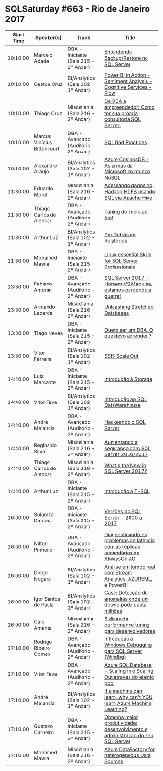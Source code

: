 # SQLSaturday #663 - Rio de Janeiro 2017
Start Time|Speaker(s)|Track|Title
---|---|---|---
10:10:00|Marcelo Adade|DBA - Iniciante (Sala 215 - 2º Andar)|[Entendendo Backup/Restore no SQL Server](64517.md)
10:10:00|Gaston Cruz|BI/Analytics (Sala 102 - 1º Andar)|[Power BI in Action - Sentiment Analysis - Cognitive Services - Flow](64879.md)
10:10:00|Thiago Cruz|Miscellania (Sala 216 - 2º Andar)|[De DBA a empreendedor! Como ter sua própria consultoria SQL Server.](69020.md)
10:10:00|Marcus Vinícius Bittencourt|DBA - Avançado (Auditório - 2º Andar)|[SQL Bad Practices](69522.md)
10:10:00|Alexandre Araujo|BI/Analytics (Sala 102 - 1º Andar)|[Azure CosmosDB - As armas da Microsoft no mundo NoSQL](69566.md)
11:30:00|Eduardo Morelli|Miscellania (Sala 216 - 2º Andar)|[Acessando dados no Hadoop HDFS usando SQL via Apache Hive](68988.md)
11:30:00|Thiago Carlos de Alencar|DBA - Avançado (Auditório - 2º Andar)|[Tuning do inicio ao fim!](69067.md)
11:30:00|Arthur Luz|BI/Analytics (Sala 102 - 1º Andar)|[Por Detrás do Relatórios](69125.md)
11:30:00|Mohamed Mawla|DBA - Iniciante (Sala 215 - 2º Andar)|[Linux essential Skills for SQL Server Professionals](69145.md)
13:30:00|Fabiano Amorim|DBA - Avançado (Auditório - 2º Andar)|[SQL Server 2017 - Homem VS Máquina, estamos perdendo a guerra!](64515.md)
13:30:00|Armando Lacerda|Miscellania (Sala 216 - 2º Andar)|[Unleashing Stretched Databases](64521.md)
13:30:00|Tiago Neves|DBA - Iniciante (Sala 215 - 2º Andar)|[Quero ser um DBA. O que devo aprender ?](67212.md)
13:30:00|Vitor Ferreira|BI/Analytics (Sala 102 - 1º Andar)|[SSIS Scale Out](68455.md)
14:40:00|Luiz Mercante|DBA - Iniciante (Sala 215 - 2º Andar)|[Introdução à Storage](64527.md)
14:40:00|Vitor Fava|BI/Analytics (Sala 102 - 1º Andar)|[Introdução ao SQL DataWarehouse](64539.md)
14:40:00|André Melancia|DBA - Avançado (Auditório - 2º Andar)|[Hackeando o SQL Server](64804.md)
14:40:00|Reginaldo Silva|Miscellania (Sala 216 - 2º Andar)|[Aumentando a segurança com SQL Server 2016/2017](67476.md)
14:40:00|Thiago Carlos de Alencar|Miscellania (Sala 216 - 2º Andar)|[What's the New in SQL Server 2017?](69069.md)
14:40:00|Arthur Luz|DBA - Iniciante (Sala 215 - 2º Andar)|[Introdução a T-SQL](69123.md)
16:00:00|Sulamita Dantas|DBA - Iniciante (Sala 215 - 2º Andar)|[Versões do SQL Server - 2000 a  2017](66380.md)
16:00:00|Nilton Pinheiro|DBA - Avançado (Auditório - 2º Andar)|[Diagnosticando os problemas de latência com as réplicas secundárias do AlwaysOn AG](69137.md)
16:00:00|Diego Nogare|BI/Analytics (Sala 102 - 1º Andar)|[Análise em tempo real com Stream Analytics, AZUREML, e PowerBI](69343.md)
16:00:00|Igor Santos de Paula|BI/Analytics (Sala 102 - 1º Andar)|[Case: Detecção de anomalias onde um desvio pode custar milhões](69853.md)
16:00:00|Caio Amante|Miscellania (Sala 216 - 2º Andar)|[5 dicas de performance tuning para desenvolvedores](69854.md)
17:10:00|Rodrigo Ribeiro Gomes|DBA - Avançado (Auditório - 2º Andar)|[Introdução à Windows Debugging para SQL Server (Windbg)](64534.md)
17:10:00|Vitor Fava|DBA - Avançado (Auditório - 2º Andar)|[Azure SQL Database - Scaling In e Scaling Out através do elastic pool](64536.md)
17:10:00|André Melancia|BI/Analytics (Sala 102 - 1º Andar)|[If a machine can learn, why can't YOU learn Azure Machine Learning?](64805.md)
17:10:00|Gustavo Carneiro|DBA - Iniciante (Sala 215 - 2º Andar)|[Obtenha maior produtividade: desenvolvimento e administracao do seu SQL Server](67779.md)
17:10:00|Mohamed Mawla|Miscellania (Sala 216 - 2º Andar)|[Azure DataFactory for heterogeneous Data Sources](69144.md)

